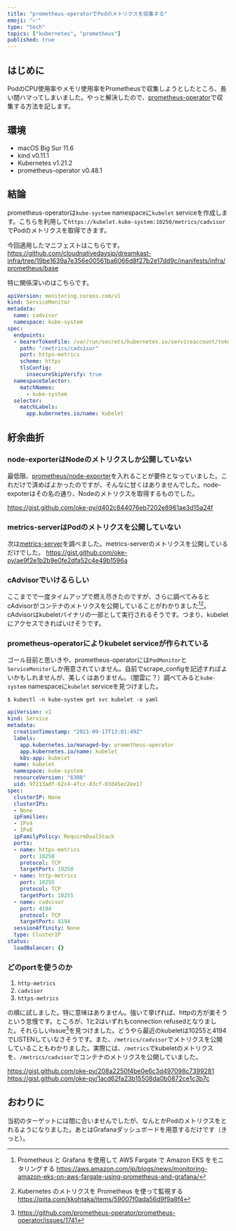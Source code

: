 ```yaml
---
title: "prometheus-operatorでPodのメトリクスを収集する"
emoji: "📈"
type: "tech"
topics: ["kubernetes", "prometheus"]
published: true
---
```


## はじめに

PodのCPU使用率やメモリ使用率をPrometheusで収集しようとしたところ、長い間ハマってしまいました。やっと解決したので、[prometheus-operator](https://github.com/prometheus-operator/prometheus-operator)で収集する方法を記します。

## 環境

- macOS Big Sur 11.6
- kind v0.11.1
- Kubernetes v1.21.2
- prometheus-operator v0.48.1

## 結論

prometheus-operatorは`kube-system` namespaceに`kubelet` serviceを作成します。こちらを利用して`https://kubelet.kube-system:10250/metrics/cadvisor`でPodのメトリクスを取得できます。

今回適用したマニフェストはこちらです。
https://github.com/cloudnativedaysjp/dreamkast-infra/tree/19be1639a7e356e00561ba6066d8f27b2e17dd9c/manifests/infra/prometheus/base

特に関係深いのはこちらです。
```yaml
apiVersion: monitoring.coreos.com/v1
kind: ServiceMonitor
metadata:
  name: cadvisor
  namespace: kube-system
spec:
  endpoints:
  - bearerTokenFile: /var/run/secrets/kubernetes.io/serviceaccount/token
    path: "/metrics/cadvisor"
    port: https-metrics
    scheme: https
    tlsConfig:
      insecureSkipVerify: true
  namespaceSelector:
    matchNames:
      - kube-system
  selector:
    matchLabels:
      app.kubernetes.io/name: kubelet
```

## 紆余曲折

### node-exporterはNodeのメトリクスしか公開していない

最低限、[prometheus/node-exporter](https://quay.io/repository/prometheus/node-exporter?tag=latest&tab=tags)を入れることが要件となっていました。これだけで済めばよかったのですが、そんなに甘くはありませんでした。node-expoterはその名の通り、Nodeのメトリクスを取得するものでした。

https://gist.github.com/oke-py/d402c844076eb7202e8961ae3d15a24f

### metrics-serverはPodのメトリクスを公開していない

次は[metrics-server](https://github.com/kubernetes-sigs/metrics-server)を調べました。metrics-serverのメトリクスを公開しているだけでした。
https://gist.github.com/oke-py/ae9f2e1b2b9e0fe2dfa52c4e49b1596a

### cAdvisorでいけるらしい

ここまでで一度タイムアップで燃え尽きたのですが、さらに調べてみるとcAdvisorがコンテナのメトリクスを公開していることがわかりました[^1][^2]。cAdvisorはkubeletバイナリの一部として実行されるそうです。つまり、kubeletにアクセスできればいけそうです。

### prometheus-operatorによりkubelet serviceが作られている

ゴール目前と思いきや、prometheus-operatorには`PodMonitor`と`ServiceMonitor`しか用意されていません。自前でscrape_configを記述すればよいかもしれませんが、美しくはありません。（闇雲に？）調べてみると`kube-system` namespaceに`kubelet` serviceを見つけました。

```
$ kubectl -n kube-system get svc kubelet -o yaml 
```
```yaml
apiVersion: v1
kind: Service
metadata:
  creationTimestamp: "2021-09-17T13:01:49Z"
  labels:
    app.kubernetes.io/managed-by: prometheus-operator
    app.kubernetes.io/name: kubelet
    k8s-app: kubelet
  name: kubelet
  namespace: kube-system
  resourceVersion: "6308"
  uid: 97213adf-62c4-4fcc-83cf-03d45ec2ee17
spec:
  clusterIP: None
  clusterIPs:
  - None
  ipFamilies:
  - IPv4
  - IPv6
  ipFamilyPolicy: RequireDualStack
  ports:
  - name: https-metrics
    port: 10250
    protocol: TCP
    targetPort: 10250
  - name: http-metrics
    port: 10255
    protocol: TCP
    targetPort: 10255
  - name: cadvisor
    port: 4194
    protocol: TCP
    targetPort: 4194
  sessionAffinity: None
  type: ClusterIP
status:
  loadBalancer: {}
```

### どのportを使うのか

1. `http-metrics`
2. `cadvisor`
3. `https-metrics`

の順に試しました。特に意味はありません。強いて挙げれば、httpの方が楽そうという怠慢です。ところが、1と2はいずれもconnection refusedとなりました。それらしいIssue[^3]を見つけました。どうやら最近のkubeletは10255と4194でLISTENしていなさそうです。また、`/metrics/cadvisor`でメトリクスを公開していることもわかりました。実際には、`/metrics`でkubeletのメトリクスを、`/metrics/cadvisor`でコンテナのメトリクスを公開していました。

https://gist.github.com/oke-py/208a2250f4be0e6c3d497098c7399281
https://gist.github.com/oke-py/1acd62fa23b15508da0b0872ce1c3b7c

## おわりに

当初のターゲットには間に合いませんでしたが、なんとかPodのメトリクスをとれるようになりました。あとはGrafanaダッシュボードを用意するだけです（きっと）。


[^1]: Prometheus と Grafana を使用して AWS Fargate で Amazon EKS をモニタリングする
https://aws.amazon.com/jp/blogs/news/monitoring-amazon-eks-on-aws-fargate-using-prometheus-and-grafana/
[^2]: Kubernetes のメトリクスを Prometheus を使って監視する
https://qiita.com/kkohtaka/items/59007f0ada56d9f9a8f4
[^3]: https://github.com/prometheus-operator/prometheus-operator/issues/1741